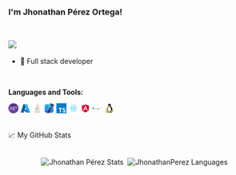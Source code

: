 ### I'm Jhonathan Pérez Ortega!
<br />

<a href="https://www.linkedin.com/in/jperezortega/"><img height="30" src="https://static-exp1.licdn.com/sc/h/1bt1uwq5akv756knzdj4l6cdc"></a>





- :paperclip: Full stack developer

<br />

 **Languages and Tools:**  

<code><img 
       height="20" 
       src="https://raw.githubusercontent.com/github/explore/80688e429a7d4ef2fca1e82350fe8e3517d3494d/topics/dotnet/dotnet.png"></code>
<code><img 
       height="20" 
       src="https://raw.githubusercontent.com/github/explore/80688e429a7d4ef2fca1e82350fe8e3517d3494d/topics/azure/azure.png"></code>
<code><img 
       height="20" 
       src="https://raw.githubusercontent.com/github/explore/80688e429a7d4ef2fca1e82350fe8e3517d3494d/topics/java/java.png"></code>
<code><img 
       height="20" 
       src="https://raw.githubusercontent.com/github/explore/80688e429a7d4ef2fca1e82350fe8e3517d3494d/topics/xcode/xcode.png"></code>
<code><img 
       height="20" 
       src="https://raw.githubusercontent.com/github/explore/80688e429a7d4ef2fca1e82350fe8e3517d3494d/topics/typescript/typescript.png"></code>
<code><img 
       height="20" 
       src="https://raw.githubusercontent.com/github/explore/80688e429a7d4ef2fca1e82350fe8e3517d3494d/topics/react/react.png"></code>
<code><img 
       height="20" 
       src="https://raw.githubusercontent.com/github/explore/80688e429a7d4ef2fca1e82350fe8e3517d3494d/topics/angular/angular.png"></code>
<code><img 
       height="20" 
       src="https://raw.githubusercontent.com/github/explore/80688e429a7d4ef2fca1e82350fe8e3517d3494d/topics/mongodb/mongodb.png"></code>
<code><img 
       height="20" 
       src="https://raw.githubusercontent.com/github/explore/80688e429a7d4ef2fca1e82350fe8e3517d3494d/topics/linux/linux.png"></code>

<br />

<summary>📈 My GitHub Stats</summary>

<br />

<p align="center"> 
  <img src="https://github-readme-stats.vercel.app/api?username=jhonathanperez&show_icons=true&theme=tokyonight&locale=en" alt="Jhonathan Pérez Stats" width="420"/>&nbsp;
  <img src="https://github-readme-stats.vercel.app/api/top-langs/?username=jhonathanperez&layout=compact&theme=tokyonight&locale=en" alt="JhonathanPerez Languages" height="165">
</p>
